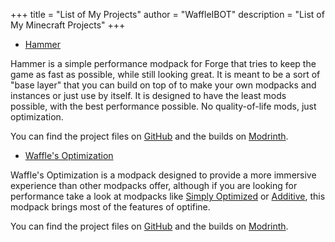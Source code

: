 
+++
title = "List of My Projects"
author = "WaffleIBOT"
description = "List of My Minecraft Projects"
+++
* [Hammer](https://modrinth.com/modpack/hammer)

Hammer is a simple performance modpack for Forge that tries to keep the game as fast as possible, while still looking great. It is meant to be a sort of "base layer" that you can build on top of to make your own modpacks and instances or just use by itself. It is designed to have the least mods possible, with the best performance possible. No quality-of-life mods, just optimization.

You can find the project files on [GitHub](https://github.com/skywardmc/hammer) and the builds on [Modrinth](https://modrinth.com/modpack/hammer).

* [Waffle's Optimization](https://modrinth.com/modpack/wafflesoptimization)

Waffle's Optimization is a modpack designed to provide a more immersive experience than other modpacks offer, although if you are looking for performance take a look at modpacks like [Simply Optimized](https://modrinth.com/modpack/sop) or [Additive](https://modrinth.com/modpack/additive), this modpack brings most of the features of optifine.

You can find the project files on [GitHub](https://github.com/waffleibot/wafflesoptimization) and the builds on [Modrinth](https://modrinth.com/modpack/wafflesoptimization).
